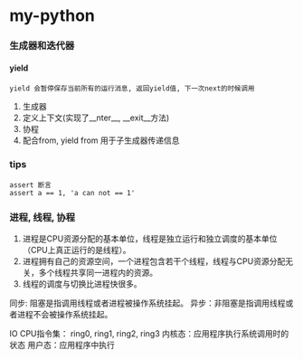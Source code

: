 # my-python



### 生成器和迭代器

#### yield
    yield 会暂停保存当前所有的运行消息, 返回yield值, 下一次next的时候调用
1. 生成器
2. 定义上下文(实现了__nter__, __exit__方法)
3. 协程
4. 配合from, yield from 用于子生成器传递信息


### tips
    assert 断言
    assert a == 1, 'a can not == 1'

### 进程, 线程, 协程
1. 进程是CPU资源分配的基本单位，线程是独立运行和独立调度的基本单位（CPU上真正运行的是线程）。
2. 进程拥有自己的资源空间，一个进程包含若干个线程，线程与CPU资源分配无关，多个线程共享同一进程内的资源。
3. 线程的调度与切换比进程快很多。


同步: 阻塞是指调用线程或者进程被操作系统挂起。
异步：非阻塞是指调用线程或者进程不会被操作系统挂起。

IO
CPU指令集： ring0, ring1, ring2, ring3
内核态：应用程序执行系统调用时的状态
用户态：应用程序中执行